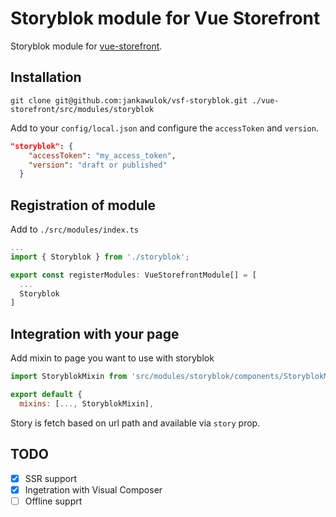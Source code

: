# Storyblok module for Vue Storefront

 Storyblok module for [vue-storefront](https://github.com/DivanteLtd/vue-storefront).

## Installation

```shell
git clone git@github.com:jankawulok/vsf-storyblok.git ./vue-storefront/src/modules/storyblok
```

Add to your `config/local.json` and configure the `accessToken` and `version`.

```json
"storyblok": {
    "accessToken": "my_access_token",
    "version": "draft or published"
  }
```

## Registration of module

Add to `./src/modules/index.ts`

```js
...
import { Storyblok } from './storyblok';

export const registerModules: VueStorefrontModule[] = [
  ...
  Storyblok
]
```

## Integration with your page

Add mixin to page you want to use with storyblok

```js
import StoryblokMixin from 'src/modules/storyblok/components/StoryblokMixin'

export default {
  mixins: [..., StoryblokMixin],
```

Story is fetch based on url path and available via `story` prop.

## TODO

- [x] SSR support
- [x] Ingetration with Visual Composer
- [ ] Offline supprt